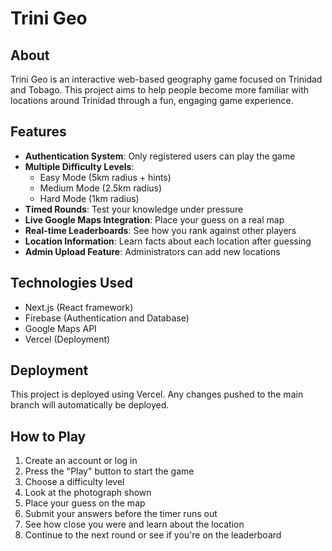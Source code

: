 # Trini Geo

## About 

Trini Geo is an interactive web-based geography game focused on Trinidad and Tobago. This project aims to help people become more familiar with locations around Trinidad through a fun, engaging game experience.


## Features

- **Authentication System**: Only registered users can play the game
- **Multiple Difficulty Levels**:
  - Easy Mode (5km radius + hints)
  - Medium Mode (2.5km radius)
  - Hard Mode (1km radius)
- **Timed Rounds**: Test your knowledge under pressure
- **Live Google Maps Integration**: Place your guess on a real map
- **Real-time Leaderboards**: See how you rank against other players
- **Location Information**: Learn facts about each location after guessing
- **Admin Upload Feature**: Administrators can add new locations

## Technologies Used

- Next.js (React framework)
- Firebase (Authentication and Database)
- Google Maps API
- Vercel (Deployment)

## Deployment

This project is deployed using Vercel. Any changes pushed to the main branch will automatically be deployed.

## How to Play

1. Create an account or log in
2. Press the "Play" button to start the game
3. Choose a difficulty level
4. Look at the photograph shown
5. Place your guess on the map
6. Submit your answers before the timer runs out
7. See how close you were and learn about the location
8. Continue to the next round or see if you're on the leaderboard



